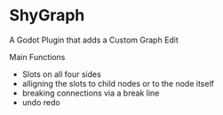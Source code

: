 # ShyGraph

A Godot Plugin that adds a Custom Graph Edit

Main Functions
 - Slots on all four sides
 - alligning the slots to child nodes or to the node itself
 - breaking connections via a break line
 - undo redo
